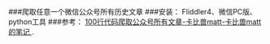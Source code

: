 ###爬取任意一个微信公众号所有历史文章
###安装：
Fliddler4、微信PC版、python工具
###参考：
[100行代码爬取公众号所有文章-卡比兽matt-卡比兽matt的笔记 ](https://mp.weixin.qq.com/s?src=11&timestamp=1581149050&ver=2145&signature=pjGhYPHvtjHXCMhYc0whIeuVO66VWIOfUtWkFn9nSEiVrQW4bDVZ6ZosuSnR0qpHDTbsyicvC*hPWUN*jSoyyncR2430tEm1m8ep4ESpYhjW6zAZsW8rD6xkGxR1d6tz&new=1).
